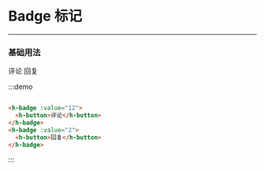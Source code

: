 <style lang="stylus" scoped>
  .demo-block
    >div {
      margin-bottom: 20px;

      &:last-child {
        margin-bottom: 0;
      }
    }

</style>
<script>
export default {
  data() {
    return {
      checked1: false,
      checked2: true
    }
  }
}
</script>

# Badge 标记

----

### 基础用法

<div class="demo-block">
  <h-badge :value="12">
    <h-button>评论</h-button>
  </h-badge>
  <h-badge :value="2">
    <h-button>回复</h-button>
  </h-badge>
</div>

:::demo

```html

<h-badge :value="12">
  <h-button>评论</h-button>
</h-badge>
<h-badge :value="2">
  <h-button>回复</h-button>
</h-badge>

```

:::